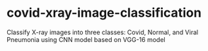 # covid-xray-image-classification
Classify X-ray images into three classes: Covid, Normal, and Viral Pneumonia using CNN model based on VGG-16 model
